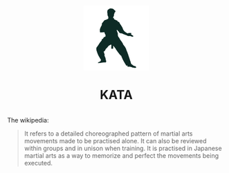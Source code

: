 <div style="display:flex; flex-direction: column; justify-content:center; align-items: center;">
    <img src="./kata.png" height="150px">
    <h1>KATA</h1>
</div>


The wikipedia:

> It refers to a detailed choreographed pattern of martial arts movements made to be practised alone. It can also be reviewed within groups and in unison when training. It is practised in Japanese martial arts as a way to memorize and perfect the movements being executed.
